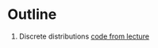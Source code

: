 # Outline

1. Discrete distributions [code from lecture](https://htmlpreview.github.io/?https://github.com/DepartmentOfStatisticsPUE/cda-2023/blob/main/notebooks/01-distributions.html)
